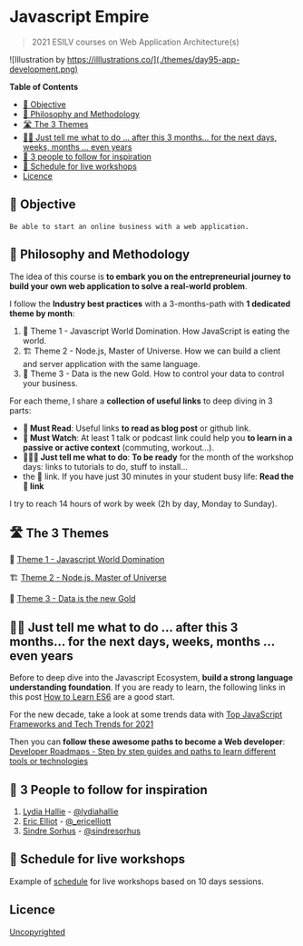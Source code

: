 # Javascript Empire

> 2021 ESILV courses on Web Application Architecture(s)

![Illustration by https://illlustrations.co/](./themes/day95-app-development.png)

<!-- START doctoc generated TOC please keep comment here to allow auto update -->
<!-- DON'T EDIT THIS SECTION, INSTEAD RE-RUN doctoc TO UPDATE -->
**Table of Contents**

- [🎯 Objective](#-objective)
- [🎣 Philosophy and Methodology](#-philosophy-and-methodology)
- [🛣️ The 3 Themes](#-the-3-themes)
- [👩‍💻 Just tell me what to do ... after this 3 months... for the next days, weeks, months ... even years](#%E2%80%8D-just-tell-me-what-to-do--after-this-3-months-for-the-next-days-weeks-months--even-years)
- [📱 3 people to follow for inspiration](#-3-people-to-follow-for-inspiration)
- [📅 Schedule for live workshops](#-schedule-for-live-workshops)
- [Licence](#licence)

<!-- END doctoc generated TOC please keep comment here to allow auto update -->


## 🎯 Objective

```
Be able to start an online business with a web application.
```

## 🎣 Philosophy and Methodology

The idea of this course is **to embark you on the entrepreneurial journey to build your own web application to solve a real-world problem**.

I follow the **Industry best practices** with a 3-months-path with **1 dedicated theme by month**:

1. 🏁 Theme 1 - Javascript World Domination. How JavaScript is eating the world.
2. 🏗 Theme 2 - Node.js, Master of Universe. How we can build a client and server application with the same language.
3. 📡 Theme 3 - Data is the new Gold. How to control your data to control your business.

For each theme, I share a **collection of useful links** to deep diving in 3 parts:

* **📖 Must Read**: Useful links **to read as blog post** or github link.
* **🍿 Must Watch**: At least 1 talk or podcast link could help you **to learn in a passive or active context** (commuting, workout...).
* **👩🏽‍💻 Just tell me what to do**: **To be ready** for the month of the workshop days: links to tutorials to do, stuff to install...
* the 🚀 link. If you have just 30 minutes in your student busy life: **Read the 🚀 link**

I try to reach 14 hours of work by week (2h by day, Monday to Sunday).

## 🛣️ The 3 Themes

🏁 [Theme 1 - Javascript World Domination](./themes/1.md)

🏗 [Theme 2 - Node.js, Master of Universe](./themes/2.md)

📡 [Theme 3 - Data is the new Gold](./themes/3.md)

## 👩‍💻 Just tell me what to do ... after this 3 months... for the next days, weeks, months ... even years

Before to deep dive into the Javascript Ecosystem, **build a strong language understanding foundation**.
If you are ready to learn, the following links in this post [How to Learn ES6](https://medium.com/javascript-scene/how-to-learn-es6-47d9a1ac2620) are a good start.

For the new decade, take a look at some trends data with [Top JavaScript Frameworks and Tech Trends for 2021](https://medium.com/javascript-scene/top-javascript-frameworks-and-tech-trends-for-2021-d8cb0f7bda69)

Then you can **follow these awesome paths to become a Web developer**: [Developer Roadmaps - Step by step guides and paths to learn different tools or technologies](https://roadmap.sh/)

## 📱 3 People to follow for inspiration

1. [Lydia Hallie](https://dev.to/lydiahallie) - [@lydiahallie](https://twitter.com/lydiahallie)
2. [Eric Elliot](https://medium.com/@_ericelliott) - [@_ericelliott](https://twitter.com/_ericelliott)
3. [Sindre Sorhus](https://sindresorhus.com) - [@sindresorhus](https://twitter.com/sindresorhus)

## 📅 Schedule for live workshops

Example of [schedule](./SCHEDULE.md) for live workshops based on 10 days sessions.

## Licence

[Uncopyrighted](http://zenhabits.net/uncopyright/)

